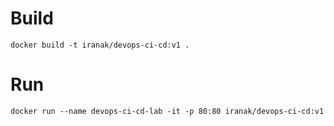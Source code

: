# Build
```
docker build -t iranak/devops-ci-cd:v1 .
```
# Run
```
docker run --name devops-ci-cd-lab -it -p 80:80 iranak/devops-ci-cd:v1
```